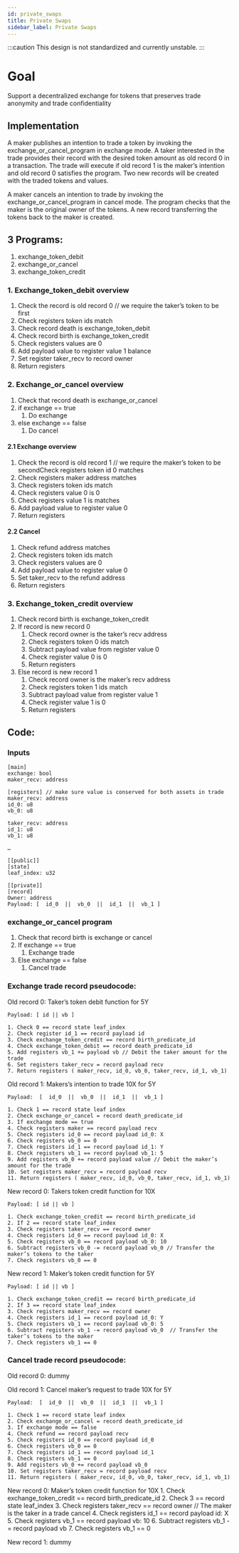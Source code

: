 ```yaml
---
id: private_swaps
title: Private Swaps
sidebar_label: Private Swaps
---
```


:::caution
This design is not standardized and currently unstable.
:::

# Goal

Support a decentralized exchange for tokens that preserves trade anonymity and trade confidentiality

## Implementation

A maker publishes an intention to trade a token by invoking the exchange_or_cancel_program in exchange mode. A taker interested in the trade provides their record with the desired token amount as old record 0 in a transaction. The trade will execute if old record 1 is the maker’s intention and old record 0 satisfies the program. Two new records will be created with the traded tokens and values.

A maker cancels an intention to trade by invoking the exchange_or_cancel_program in cancel mode. The program checks that the maker is the original owner of the tokens. A new record transferring the tokens back to the maker is created.

## 3 Programs:
1. exchange_token_debit
2. exchange_or_cancel
3. exchange_token_credit

### 1. Exchange_token_debit overview

1. Check the record is old record 0 // we require the taker’s token to be first
2. Check registers token ids match
3. Check record death is exchange_token_debit
4. Check record birth is exchange_token_credit
5. Check registers values are 0
6. Add payload value to register value 1 balance
7. Set register taker_recv to record owner
8. Return registers

### 2. Exchange_or_cancel overview

1. Check that record death is exchange_or_cancel
2. if exchange == true
    1. Do exchange
3. else exchange == false
    1. Do cancel 


#### 2.1 Exchange overview

1. Check the record is old record 1 // we require the maker’s token to be secondCheck registers token id 0 matches
2. Check registers maker address matches
3. Check registers token ids match
4. Check registers value 0 is 0
5. Check registers value 1 is matches
6. Add payload value to register value 0
7. Return registers

#### 2.2 Cancel

1. Check refund address matches
2. Check registers token ids match
3. Check registers values are 0
4. Add payload value to register value 0
5. Set taker_recv to the refund address
6. Return registers 


### 3. Exchange_token_credit overview

1. Check record birth is exchange_token_credit
2. If record is new record 0
    1. Check record owner is the taker’s recv address
    2. Check registers token 0 ids match
    3. Subtract payload value from register value 0
    4. Check register value 0 is 0
    5. Return registers
3. Else record is new record 1
    1. Check record owner is the maker’s recv address
    2. Check registers token 1 ids match
    3. Subtract payload value from register value 1
    4. Check register value 1 is 0
    5. Return registers


## Code:

### Inputs
```leo_input
[main]
exchange: bool
maker_recv: address

[registers] // make sure value is conserved for both assets in trade
maker_recv: address
id_0: u8
vb_0: u8

taker_recv: address
id_1: u8
vb_1: u8

…

[[public]]
[state]
leaf_index: u32

[[private]]
[record]
Owner: address
Payload: [  id_0  ||  vb_0  ||  id_1  ||  vb_1 ]
```

### exchange_or_cancel program

1. Check that record birth is exchange or cancel
2. If exchange == true
    1. Exchange trade
3. Else exchange == false
    1. Cancel trade


### Exchange trade record pseudocode:

Old record 0: Taker’s token debit function for 5Y

	Payload: [ id || vb ]

    1. Check 0 == record state leaf_index
    2. Check register id_1 == record payload id
    3. Check exchange_token_credit == record birth_predicate_id
    4. Check exchange_token_debit == record death_predicate_id
    5. Add registers vb_1 += payload vb // Debit the taker amount for the trade
    6. Set registers taker_recv = record payload recv
    7. Return registers ( maker_recv, id_0, vb_0, taker_recv, id_1, vb_1)

Old record 1: Makers’s intention to trade 10X for 5Y

	Payload:  [  id_0  ||  vb_0  ||  id_1  ||  vb_1 ]

    1. Check 1 == record state leaf index
    2. Check exchange_or_cancel = record death_predicate_id
    3. If exchange mode == true
    4. Check registers maker == record payload recv
    5. Check registers id_0 == record payload id_0: X
    6. Check registers vb_0 == 0
    7. Check registers id_1 == record payload id_1: Y
    8. Check registers vb_1 == record payload vb_1: 5
    9. Add registers vb_0 += record payload value // Debit the maker’s amount for the trade
    10. Set registers maker_recv = record payload recv
    11. Return registers ( maker_recv, id_0, vb_0, taker_recv, id_1, vb_1)

New record 0: Takers token credit function for 10X

	Payload: [ id || vb ]

    1. Check exchange_token_credit == record birth_predicate_id
    2. If 2 == record state leaf_index
    3. Check registers taker_recv == record owner
    4. Check registers id_0 == record payload id_0: X
    5. Check registers vb_0 == record payload vb_0: 10
    6. Subtract registers vb_0 -= record payload vb_0 // Transfer the maker’s tokens to the taker
    7. Check registers vb_0 == 0

New record 1: Maker’s token credit function for 5Y

	Payload: [ id || vb ]

    1. Check exchange_token_credit == record birth_predicate_id
    2. If 3 == record state leaf_index
    3. Check registers maker_recv == record owner
    4. Check registers id_1 == record payload id_0: Y
    5. Check registers vb_1 == record payload vb_0: 5
    6. Subtract registers vb_1 -= record payload vb_0  // Transfer the taker’s tokens to the maker
    7. Check registers vb_1 == 0

### Cancel trade record pseudocode:

Old record 0: dummy	
 
Old record 1: Cancel maker’s request to trade 10X for 5Y

	Payload:  [  id_0  ||  vb_0  ||  id_1  ||  vb_1 ]

    1. Check 1 == record state leaf index
    2. Check exchange_or_cancel = record death_predicate_id
    3. If exchange mode == false
    4. Check refund == record payload recv
    5. Check registers id_0 == record payload id_0
    6. Check registers vb_0 == 0
    7. Check registers id_1 == record payload id_1
    8. Check registers vb_1 == 0
    9. Add registers vb_0 += record payload vb_0
    10. Set registers taker_recv = record payload recv
    11. Return registers ( maker_recv, id_0, vb_0, taker_recv, id_1, vb_1)

New record 0: Maker’s token credit function for 10X
    1. Check exchange_token_credit == record birth_predicate_id
    2. Check 3 == record state leaf_index
    3. Check registers taker_recv == record owner // The maker is the taker in a trade cancel
    4. Check registers id_1 == record payload id: X
    5. Check registers vb_1 == record payload vb: 10
    6. Subtract registers vb_1 -= record payload vb
    7. Check registers vb_1 == 0

New record 1: dummy
